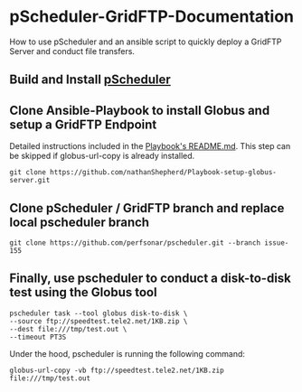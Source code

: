 # pScheduler-GridFTP-Documentation
How to use pScheduler and an ansible script to quickly deploy a GridFTP Server and conduct file transfers.

## Build and Install [pScheduler](https://github.com/perfsonar/pscheduler/wiki/Development-and-Test-System)

## Clone Ansible-Playbook to install Globus and setup a GridFTP Endpoint
Detailed instructions included in the [Playbook's README.md](https://github.com/nathanShepherd/Playbook-setup-globus-server). This step can be skipped if globus-url-copy is already installed.
```
git clone https://github.com/nathanShepherd/Playbook-setup-globus-server.git
```

## Clone pScheduler / GridFTP branch and replace local pscheduler branch
```
git clone https://github.com/perfsonar/pscheduler.git --branch issue-155
```

## Finally, use pscheduler to conduct a disk-to-disk test using the Globus tool
```
pscheduler task --tool globus disk-to-disk \
--source ftp://speedtest.tele2.net/1KB.zip \
--dest file:///tmp/test.out \
--timeout PT3S
```
Under the hood, pscheduler is running the following command:
```
globus-url-copy -vb ftp://speedtest.tele2.net/1KB.zip file:///tmp/test.out
```


